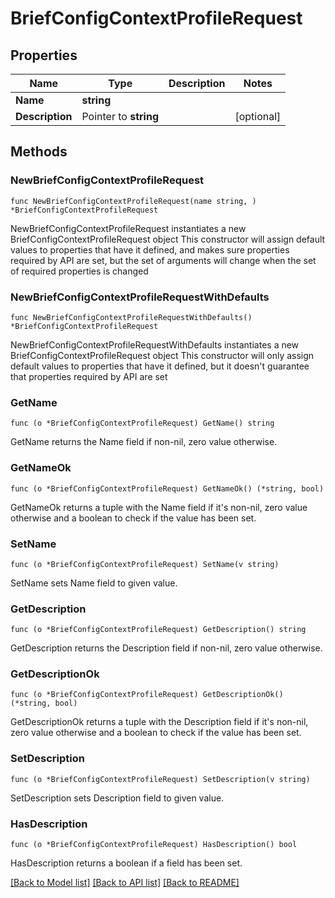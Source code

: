 # BriefConfigContextProfileRequest

## Properties

Name | Type | Description | Notes
------------ | ------------- | ------------- | -------------
**Name** | **string** |  | 
**Description** | Pointer to **string** |  | [optional] 

## Methods

### NewBriefConfigContextProfileRequest

`func NewBriefConfigContextProfileRequest(name string, ) *BriefConfigContextProfileRequest`

NewBriefConfigContextProfileRequest instantiates a new BriefConfigContextProfileRequest object
This constructor will assign default values to properties that have it defined,
and makes sure properties required by API are set, but the set of arguments
will change when the set of required properties is changed

### NewBriefConfigContextProfileRequestWithDefaults

`func NewBriefConfigContextProfileRequestWithDefaults() *BriefConfigContextProfileRequest`

NewBriefConfigContextProfileRequestWithDefaults instantiates a new BriefConfigContextProfileRequest object
This constructor will only assign default values to properties that have it defined,
but it doesn't guarantee that properties required by API are set

### GetName

`func (o *BriefConfigContextProfileRequest) GetName() string`

GetName returns the Name field if non-nil, zero value otherwise.

### GetNameOk

`func (o *BriefConfigContextProfileRequest) GetNameOk() (*string, bool)`

GetNameOk returns a tuple with the Name field if it's non-nil, zero value otherwise
and a boolean to check if the value has been set.

### SetName

`func (o *BriefConfigContextProfileRequest) SetName(v string)`

SetName sets Name field to given value.


### GetDescription

`func (o *BriefConfigContextProfileRequest) GetDescription() string`

GetDescription returns the Description field if non-nil, zero value otherwise.

### GetDescriptionOk

`func (o *BriefConfigContextProfileRequest) GetDescriptionOk() (*string, bool)`

GetDescriptionOk returns a tuple with the Description field if it's non-nil, zero value otherwise
and a boolean to check if the value has been set.

### SetDescription

`func (o *BriefConfigContextProfileRequest) SetDescription(v string)`

SetDescription sets Description field to given value.

### HasDescription

`func (o *BriefConfigContextProfileRequest) HasDescription() bool`

HasDescription returns a boolean if a field has been set.


[[Back to Model list]](../README.md#documentation-for-models) [[Back to API list]](../README.md#documentation-for-api-endpoints) [[Back to README]](../README.md)


